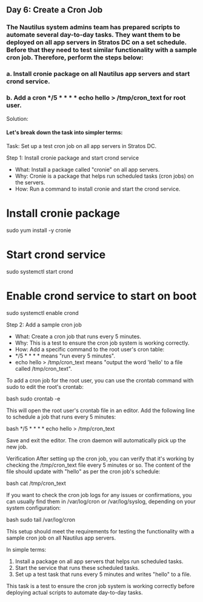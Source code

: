 
## Day 6: Create a Cron Job

### The Nautilus system admins team has prepared scripts to automate several day-to-day tasks. They want them to be deployed on all app servers in Stratos DC on a set schedule. Before that they need to test similar functionality with a sample cron job. Therefore, perform the steps below:

### a. Install cronie package on all Nautilus app servers and start crond service.
### b. Add a cron */5 * * * * echo hello > /tmp/cron_text for root user.

Solution:

#### Let's break down the task into simpler terms:

Task: Set up a test cron job on all app servers in Stratos DC.

Step 1: Install cronie package and start crond service

- What: Install a package called "cronie" on all app servers.
- Why: Cronie is a package that helps run scheduled tasks (cron jobs) on the servers.
- How: Run a command to install cronie and start the crond service.

 # Install cronie package
sudo yum install -y cronie

# Start crond service
sudo systemctl start crond

# Enable crond service to start on boot
sudo systemctl enable crond


Step 2: Add a sample cron job

- What: Create a cron job that runs every 5 minutes.
- Why: This is a test to ensure the cron job system is working correctly.
- How: Add a specific command to the root user's cron table:
- */5 * * * * means "run every 5 minutes".
- echo hello > /tmp/cron_text means "output the word 'hello' to a file called /tmp/cron_text".


To add a cron job for the root user, you can use the crontab command with sudo to edit the root's crontab:

bash
sudo crontab -e

This will open the root user's crontab file in an editor. Add the following line to schedule a job that runs every 5 minutes:

bash
*/5 * * * * echo hello > /tmp/cron_text

Save and exit the editor. The cron daemon will automatically pick up the new job.

Verification
After setting up the cron job, you can verify that it's working by checking the /tmp/cron_text file every 5 minutes or so. The content of the file should update with "hello" as per the cron job's schedule:

bash
cat /tmp/cron_text


If you want to check the cron job logs for any issues or confirmations, you can usually find them in /var/log/cron or /var/log/syslog, depending on your system configuration:


bash
sudo tail /var/log/cron


This setup should meet the requirements for testing the functionality with a sample cron job on all Nautilus app servers.


In simple terms:

1. Install a package on all app servers that helps run scheduled tasks.
2. Start the service that runs these scheduled tasks.
3. Set up a test task that runs every 5 minutes and writes "hello" to a file.

This task is a test to ensure the cron job system is working correctly before deploying actual scripts to automate day-to-day tasks.

